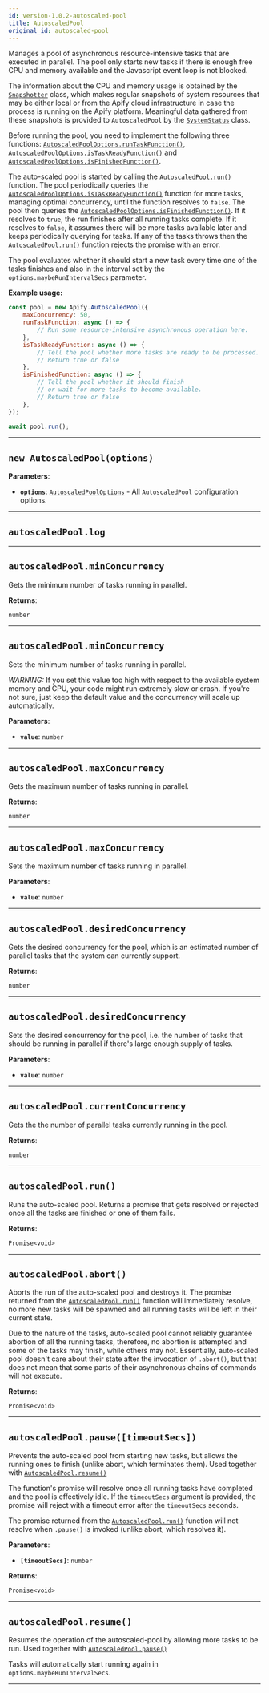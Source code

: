 ```yaml
---
id: version-1.0.2-autoscaled-pool
title: AutoscaledPool
original_id: autoscaled-pool
---
```


<a name="autoscaledpool"></a>

Manages a pool of asynchronous resource-intensive tasks that are executed in parallel. The pool only starts new tasks if there is enough free CPU and
memory available and the Javascript event loop is not blocked.

The information about the CPU and memory usage is obtained by the [`Snapshotter`](../api/snapshotter) class, which makes regular snapshots of system
resources that may be either local or from the Apify cloud infrastructure in case the process is running on the Apify platform. Meaningful data
gathered from these snapshots is provided to `AutoscaledPool` by the [`SystemStatus`](../api/system-status) class.

Before running the pool, you need to implement the following three functions:
[`AutoscaledPoolOptions.runTaskFunction()`](../typedefs/autoscaled-pool-options#runtaskfunction),
[`AutoscaledPoolOptions.isTaskReadyFunction()`](../typedefs/autoscaled-pool-options#istaskreadyfunction) and
[`AutoscaledPoolOptions.isFinishedFunction()`](../typedefs/autoscaled-pool-options#isfinishedfunction).

The auto-scaled pool is started by calling the [`AutoscaledPool.run()`](../api/autoscaled-pool#run) function. The pool periodically queries the
[`AutoscaledPoolOptions.isTaskReadyFunction()`](../typedefs/autoscaled-pool-options#istaskreadyfunction) function for more tasks, managing optimal
concurrency, until the function resolves to `false`. The pool then queries the
[`AutoscaledPoolOptions.isFinishedFunction()`](../typedefs/autoscaled-pool-options#isfinishedfunction). If it resolves to `true`, the run finishes
after all running tasks complete. If it resolves to `false`, it assumes there will be more tasks available later and keeps periodically querying for
tasks. If any of the tasks throws then the [`AutoscaledPool.run()`](../api/autoscaled-pool#run) function rejects the promise with an error.

The pool evaluates whether it should start a new task every time one of the tasks finishes and also in the interval set by the
`options.maybeRunIntervalSecs` parameter.

**Example usage:**

```javascript
const pool = new Apify.AutoscaledPool({
    maxConcurrency: 50,
    runTaskFunction: async () => {
        // Run some resource-intensive asynchronous operation here.
    },
    isTaskReadyFunction: async () => {
        // Tell the pool whether more tasks are ready to be processed.
        // Return true or false
    },
    isFinishedFunction: async () => {
        // Tell the pool whether it should finish
        // or wait for more tasks to become available.
        // Return true or false
    },
});

await pool.run();
```

---

<a name="autoscaledpool"></a>

## `new AutoscaledPool(options)`

**Parameters**:

-   **`options`**: [`AutoscaledPoolOptions`](../typedefs/autoscaled-pool-options) - All `AutoscaledPool` configuration options.

---

<a name="log"></a>

## `autoscaledPool.log`

---

<a name="minconcurrency"></a>

## `autoscaledPool.minConcurrency`

Gets the minimum number of tasks running in parallel.

**Returns**:

`number`

---

<a name="minconcurrency"></a>

## `autoscaledPool.minConcurrency`

Sets the minimum number of tasks running in parallel.

_WARNING:_ If you set this value too high with respect to the available system memory and CPU, your code might run extremely slow or crash. If you're
not sure, just keep the default value and the concurrency will scale up automatically.

**Parameters**:

-   **`value`**: `number`

---

<a name="maxconcurrency"></a>

## `autoscaledPool.maxConcurrency`

Gets the maximum number of tasks running in parallel.

**Returns**:

`number`

---

<a name="maxconcurrency"></a>

## `autoscaledPool.maxConcurrency`

Sets the maximum number of tasks running in parallel.

**Parameters**:

-   **`value`**: `number`

---

<a name="desiredconcurrency"></a>

## `autoscaledPool.desiredConcurrency`

Gets the desired concurrency for the pool, which is an estimated number of parallel tasks that the system can currently support.

**Returns**:

`number`

---

<a name="desiredconcurrency"></a>

## `autoscaledPool.desiredConcurrency`

Sets the desired concurrency for the pool, i.e. the number of tasks that should be running in parallel if there's large enough supply of tasks.

**Parameters**:

-   **`value`**: `number`

---

<a name="currentconcurrency"></a>

## `autoscaledPool.currentConcurrency`

Gets the the number of parallel tasks currently running in the pool.

**Returns**:

`number`

---

<a name="run"></a>

## `autoscaledPool.run()`

Runs the auto-scaled pool. Returns a promise that gets resolved or rejected once all the tasks are finished or one of them fails.

**Returns**:

`Promise<void>`

---

<a name="abort"></a>

## `autoscaledPool.abort()`

Aborts the run of the auto-scaled pool and destroys it. The promise returned from the [`AutoscaledPool.run()`](../api/autoscaled-pool#run) function
will immediately resolve, no more new tasks will be spawned and all running tasks will be left in their current state.

Due to the nature of the tasks, auto-scaled pool cannot reliably guarantee abortion of all the running tasks, therefore, no abortion is attempted and
some of the tasks may finish, while others may not. Essentially, auto-scaled pool doesn't care about their state after the invocation of `.abort()`,
but that does not mean that some parts of their asynchronous chains of commands will not execute.

**Returns**:

`Promise<void>`

---

<a name="pause"></a>

## `autoscaledPool.pause([timeoutSecs])`

Prevents the auto-scaled pool from starting new tasks, but allows the running ones to finish (unlike abort, which terminates them). Used together with
[`AutoscaledPool.resume()`](../api/autoscaled-pool#resume)

The function's promise will resolve once all running tasks have completed and the pool is effectively idle. If the `timeoutSecs` argument is provided,
the promise will reject with a timeout error after the `timeoutSecs` seconds.

The promise returned from the [`AutoscaledPool.run()`](../api/autoscaled-pool#run) function will not resolve when `.pause()` is invoked (unlike abort,
which resolves it).

**Parameters**:

-   **`[timeoutSecs]`**: `number`

**Returns**:

`Promise<void>`

---

<a name="resume"></a>

## `autoscaledPool.resume()`

Resumes the operation of the autoscaled-pool by allowing more tasks to be run. Used together with
[`AutoscaledPool.pause()`](../api/autoscaled-pool#pause)

Tasks will automatically start running again in `options.maybeRunIntervalSecs`.

---
